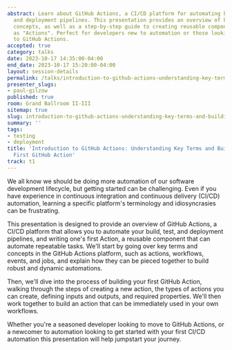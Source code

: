 ```yaml
---
abstract: Learn about GitHub Actions, a CI/CD platform for automating build, test,
  and deployment pipelines. This presentation provides an overview of key terms and
  concepts, as well as a step-by-step guide to creating reusable components known
  as "Actions". Perfect for developers new to automation or those looking to transition
  to GitHub Actions.
accepted: true
category: talks
date: 2023-10-17 14:35:00-04:00
end_date: 2023-10-17 15:20:00-04:00
layout: session-details
permalink: /talks/introduction-to-github-actions-understanding-key-terms-and-building-your-first-github-action/
presenter_slugs:
- paul-gilzow
published: true
room: Grand Ballroom II-III
sitemap: true
slug: introduction-to-github-actions-understanding-key-terms-and-building-your-first-github-action
summary: ''
tags:
- testing
- deployment
title: 'Introduction to GitHub Actions: Understanding Key Terms and Building Your
  First GitHub Action'
track: t1
---
```


We all know we should be doing more automation of our software development lifecycle, but getting started can be challenging. Even if you have experience in continuous integration and continuous delivery (CI/CD) automation, learning a specific platform's terminology and idiosyncrasies can be frustrating.   

This presentation is designed to provide an overview of GitHub Actions, a CI/CD platform that allows you to automate your build, test, and deployment pipelines, and writing one's first Action, a reusable component that can automate repeatable tasks. We'll start by going over key terms and concepts in the GitHub Actions platform, such as actions, workflows, events, and jobs, and explain how they can be pieced together to build robust and dynamic automations.

Then, we'll dive into the process of building your first GitHub Action, walking through the steps of creating a new action, the types of actions you can create, defining inputs and outputs, and required properties. We'll then work together to build an action that can be immediately used in your own workflows.

Whether you're a seasoned developer looking to move to GitHub Actions, or a newcomer to automation looking to get started with your first CI/CD automation this presentation will help jumpstart your journey.